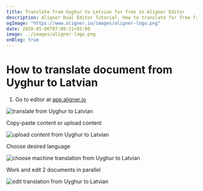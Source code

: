 ```yaml
---
title: Translate from Uyghur to Latvian for free in Aligner Editor
description: Aligner Dual Editor Tutorial. How to translate for free from Uyghur to Latvian. Aligner is multilingual document management platform. 
ogImage: "https://www.aligner.io/images/aligner-logo.png"
date: 2020-05-06T07:09:21+03:00
image: ../images/aligner-logo.png
onBlog: true
---
```


# How to translate document from Uyghur to Latvian

1. Go to editor at [app.aligner.io](https://app.aligner.io "Aligner App web page")

![translate from Uyghur to Latvian](../aligner-blank-editor.png "translate from Uyghur to Latvian")

Copy-paste content or upload content

![upload content from Uyghur to Latvian](../aligner-uploaded-document.png "upload content from Uyghur to Latvian")

Choose desired language

![choose machine translation from Uyghur to Latvian](../aligner-language-dropdown.png "choose machine translation from Uyghur to Latvian")

Work and edit 2 documents in parallel

![edit translation from Uyghur to Latvian](../aligner-double-sitded-editor.png "edit translation from Uyghur to Latvian")

